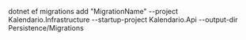  dotnet ef migrations add "MigrationName" --project Kalendario.Infrastructure --startup-project Kalendario.Api --output-dir Persistence/Migrations

